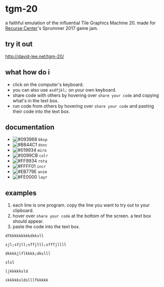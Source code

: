 # tgm-20

a faithful emulation of the influential Tile Graphics Machine 20. made for [Recurse Center](https://recurse.com)'s Sprummer 2017 game jam.

## try it out

http://david-lee.net/tgm-20/

## what how do i

- click on the computer's keyboard.
- you can also use `asdfjkl;` on your own keyboard.
- share code with others by hovering over `share your code` and copying what's in the text box.
- run code from others by hovering over `share your code` and pasting their code into the text box.

## documentation

- ![#093968](https://placehold.it/15/093968/000000?text=+) `bksp`
- ![#B844C1](https://placehold.it/15/B844C1/000000?text=+) `dsnc`
- ![#019934](https://placehold.it/15/019934/000000?text=+) `miro`
- ![#0099CB](https://placehold.it/15/0099CB/000000?text=+) `colr`
- ![#FF9934](https://placehold.it/15/FF9934/000000?text=+) `rota`
- ![#FFFF01](https://placehold.it/15/FFFF01/000000?text=+) `incr`
- ![#EB779E](https://placehold.it/15/EB779E/000000?text=+) `anim`
- ![#FE0000](https://placehold.it/15/FE0000/000000?text=+) `layr`

## examples

1. each line is one program. copy the line you want to try out to your clipboard.
2. hover over `share your code` at the bottom of the screen. a text box should appear.
3. paste the code into the text box.

```
dfkkkkkkkkkdkksll
```

```
sjl;sfjll;sffjlll;sfffjllll
```

```
dkkkkjlflkkkk;dkslll
```

```
slsl
```

```
ljkkkkksld
```

```
skkkkksldslllfkkkkk
```

